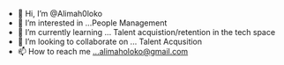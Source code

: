 - 👋 Hi, I’m @Alimah0loko
- 👀 I’m interested in ...People Management
- 🌱 I’m currently learning ... Talent acquistion/retention in the tech space
- 💞️ I’m looking to collaborate on ... Talent Acqusition
- 📫 How to reach me ...alimaholoko@gmail.com

<!---
Alimah0loko/Alimah0loko is a ✨ special ✨ repository because its `README.md` (this file) appears on your GitHub profile.
You can click the Preview link to take a look at your changes.
--->
